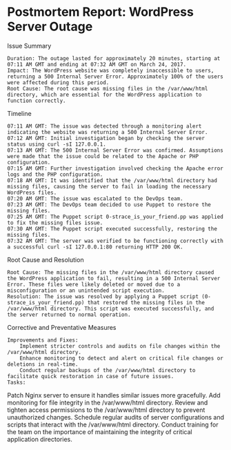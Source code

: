 # Postmortem Report: WordPress Server Outage

Issue Summary

    Duration: The outage lasted for approximately 20 minutes, starting at 07:11 AM GMT and ending at 07:32 AM GMT on March 24, 2017.
    Impact: The WordPress website was completely inaccessible to users, returning a 500 Internal Server Error. Approximately 100% of the users were affected during this period.
    Root Cause: The root cause was missing files in the /var/www/html directory, which are essential for the WordPress application to function correctly.

Timeline

    07:11 AM GMT: The issue was detected through a monitoring alert indicating the website was returning a 500 Internal Server Error.
    07:12 AM GMT: Initial investigation began by checking the server status using curl -sI 127.0.0.1.
    07:13 AM GMT: The 500 Internal Server Error was confirmed. Assumptions were made that the issue could be related to the Apache or PHP configuration.
    07:15 AM GMT: Further investigation involved checking the Apache error logs and the PHP configuration.
    07:18 AM GMT: It was identified that the /var/www/html directory had missing files, causing the server to fail in loading the necessary WordPress files.
    07:20 AM GMT: The issue was escalated to the DevOps team.
    07:23 AM GMT: The DevOps team decided to use Puppet to restore the missing files.
    07:25 AM GMT: The Puppet script 0-strace_is_your_friend.pp was applied to fix the missing files issue.
    07:30 AM GMT: The Puppet script executed successfully, restoring the missing files.
    07:32 AM GMT: The server was verified to be functioning correctly with a successful curl -sI 127.0.0.1:80 returning HTTP 200 OK.

Root Cause and Resolution

    Root Cause: The missing files in the /var/www/html directory caused the WordPress application to fail, resulting in a 500 Internal Server Error. These files were likely deleted or moved due to a misconfiguration or an unintended script execution.
    Resolution: The issue was resolved by applying a Puppet script (0-strace_is_your_friend.pp) that restored the missing files in the /var/www/html directory. This script was executed successfully, and the server returned to normal operation.

Corrective and Preventative Measures

    Improvements and Fixes:
        Implement stricter controls and audits on file changes within the /var/www/html directory.
        Enhance monitoring to detect and alert on critical file changes or deletions in real-time.
        Conduct regular backups of the /var/www/html directory to facilitate quick restoration in case of future issues.
    Tasks:

 Patch Nginx server to ensure it handles similar issues more gracefully.
 Add monitoring for file integrity in the /var/www/html directory.
 Review and tighten access permissions to the /var/www/html directory to prevent unauthorized changes.
 Schedule regular audits of server configurations and scripts that interact with the /var/www/html directory.
 Conduct training for the team on the importance of maintaining the integrity of critical application directories.
